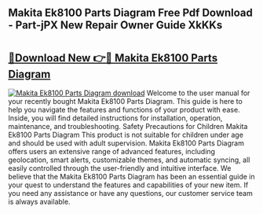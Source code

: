 ## Makita Ek8100 Parts Diagram Free Pdf Download - Part-jPX New Repair Owner Guide XkKKs

# <h2><a href="http://dfrc9z5.blite.top/?on=Makita+Ek8100+Parts+Diagram">🔗Download New 👉🔴 Makita Ek8100 Parts Diagram</a></h2>

[![Makita Ek8100 Parts Diagram download](https://i.imgur.com/lujVjoI.png)](http://dfrc9z5.blite.top/?on=Makita+Ek8100+Parts+Diagram)
Welcome to the user manual for your recently bought Makita Ek8100 Parts Diagram. This guide is here to help you navigate the features and functions of your product with ease. Inside, you will find detailed instructions for installation, operation, maintenance, and troubleshooting. Safety Precautions for Children Makita Ek8100 Parts Diagram This product is not suitable for children under age and should be used with adult supervision. Makita Ek8100 Parts Diagram offers users an extensive range of advanced features, including geolocation, smart alerts, customizable themes, and automatic syncing, all easily controlled through the user-friendly and intuitive interface. We believe that the Makita Ek8100 Parts Diagram has been an essential guide in your quest to understand the features and capabilities of your new item. If you need any assistance or have any questions, our customer service team is always available.
